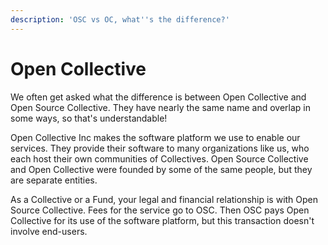 ```yaml
---
description: 'OSC vs OC, what''s the difference?'
---
```


# Open Collective

We often get asked what the difference is between Open Collective and Open Source Collective. They have nearly the same name and overlap in some ways, so that's understandable! 

Open Collective Inc makes the software platform we use to enable our services. They provide their software to many organizations like us, who each host their own communities of Collectives. Open Source Collective and Open Collective were founded by some of the same people, but they are separate entities.

As a Collective or a Fund, your legal and financial relationship is with Open Source Collective. Fees for the service go to OSC. Then OSC pays Open Collective for its use of the software platform, but this transaction doesn't involve end-users.

